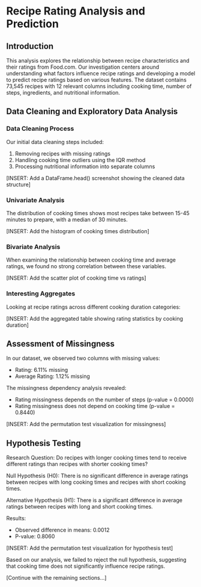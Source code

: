 # Recipe Rating Analysis and Prediction

## Introduction
This analysis explores the relationship between recipe characteristics and their ratings from Food.com. Our investigation centers around understanding what factors influence recipe ratings and developing a model to predict recipe ratings based on various features. The dataset contains 73,545 recipes with 12 relevant columns including cooking time, number of steps, ingredients, and nutritional information.

## Data Cleaning and Exploratory Data Analysis

### Data Cleaning Process
Our initial data cleaning steps included:
1. Removing recipes with missing ratings
2. Handling cooking time outliers using the IQR method
3. Processing nutritional information into separate columns

[INSERT: Add a DataFrame.head() screenshot showing the cleaned data structure]

### Univariate Analysis
The distribution of cooking times shows most recipes take between 15-45 minutes to prepare, with a median of 30 minutes.

[INSERT: Add the histogram of cooking times distribution]

### Bivariate Analysis
When examining the relationship between cooking time and average ratings, we found no strong correlation between these variables.

[INSERT: Add the scatter plot of cooking time vs ratings]

### Interesting Aggregates
Looking at recipe ratings across different cooking duration categories:

[INSERT: Add the aggregated table showing rating statistics by cooking duration]

## Assessment of Missingness

In our dataset, we observed two columns with missing values:
- Rating: 6.11% missing
- Average Rating: 1.12% missing

The missingness dependency analysis revealed:
- Rating missingness depends on the number of steps (p-value = 0.0000)
- Rating missingness does not depend on cooking time (p-value = 0.8440)

[INSERT: Add the permutation test visualization for missingness]

## Hypothesis Testing

Research Question: Do recipes with longer cooking times tend to receive different ratings than recipes with shorter cooking times?

Null Hypothesis (H0): There is no significant difference in average ratings between recipes with long cooking times and recipes with short cooking times.

Alternative Hypothesis (H1): There is a significant difference in average ratings between recipes with long and short cooking times.

Results:
- Observed difference in means: 0.0012
- P-value: 0.8060

[INSERT: Add the permutation test visualization for hypothesis test]

Based on our analysis, we failed to reject the null hypothesis, suggesting that cooking time does not significantly influence recipe ratings.

[Continue with the remaining sections...]